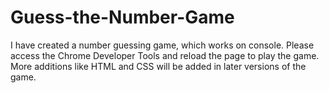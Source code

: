 # Guess-the-Number-Game

I have created a number guessing game, which works on console. Please access the Chrome Developer Tools and reload the page to play the game.
More additions like HTML and CSS will be added in later versions of the game.
